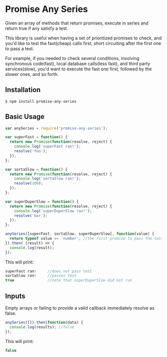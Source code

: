 # Promise Any Series

Given an array of methods that return promises, execute in series and return true if any satisfy a test.

This library is useful when having a set of prioritized promises to check, and you'd like to test the fast(cheap) calls first, short circuiting after the first one to pass a test.

For example, if you needed to check several conditions, involving synchronous code(fast), local database calls(less fast), and third party services(slow), you'd want to execute the fast one first, followed by the slower ones, and so forth.

## Installation
```$ npm install promise-any-series```

## Basic Usage

```javascript
var anySeries = require('promise-any-series');

var superFast = function() {
  return new Promise(function(resolve, reject) {
    console.log('superFast ran!');
    resolve('foo');
  });
};

var sortaSlow = function() {
  return new Promise(function(resolve, reject) {
    console.log('sortaSlow ran!');
    resolve(100);
  });
};

var superDuperSlow = function() {
  return new Promise(function(resolve, reject) {
    console.log('superDuperSlow ran!');
    resolve('bar');
  });
};

anySeries([superFast, sortaSlow, superDuperSlow], function(value) {
  return typeof value == 'number'; //the first promise to pass the test will immediately resolve true
}).then( (result) => {
  console.log(result);
});
```
This will print:
```javascript
superFast ran!     //does not pass test
sortaSlow ran!     //passes test
true               //note that superDuperSlow did not run
```

## Inputs
Empty arrays or failing to provide a valid callback immediately resolve as false.
```javascript
anySeries([]).then(function(data) {
  console.log(results); //false
});
```
This will print:
```javascript
false
```